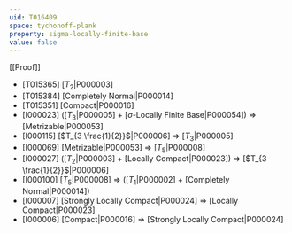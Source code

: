 ```yaml
---
uid: T016409
space: tychonoff-plank
property: sigma-locally-finite-base
value: false
---
```

[[Proof]]

* [T015365] [$T_2$|P000003]
* [T015384] [Completely Normal|P000014]
* [T015351] [Compact|P000016]
* [I000023] ([$T_3$|P000005] + [$\sigma$-Locally Finite Base|P000054]) => [Metrizable|P000053]
* [I000115] [$T_{3 \frac{1}{2}}$|P000006] => [$T_3$|P000005]
* [I000069] [Metrizable|P000053] => [$T_5$|P000008]
* [I000027] ([$T_2$|P000003] + [Locally Compact|P000023]) => [$T_{3 \frac{1}{2}}$|P000006]
* [I000100] [$T_5$|P000008] => ([$T_1$|P000002] + [Completely Normal|P000014])
* [I000007] [Strongly Locally Compact|P000024] => [Locally Compact|P000023]
* [I000006] [Compact|P000016] => [Strongly Locally Compact|P000024]

